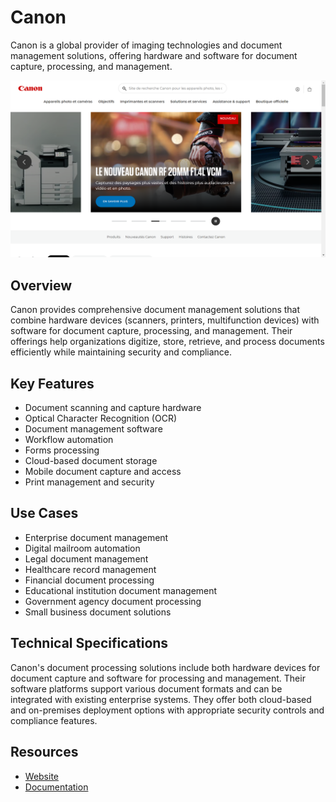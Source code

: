 
# Canon

Canon is a global provider of imaging technologies and document management solutions, offering hardware and software for document capture, processing, and management.

![Canon](./assets/canon.png)

## Overview

Canon provides comprehensive document management solutions that combine hardware devices (scanners, printers, multifunction devices) with software for document capture, processing, and management. Their offerings help organizations digitize, store, retrieve, and process documents efficiently while maintaining security and compliance.

## Key Features

- Document scanning and capture hardware
- Optical Character Recognition (OCR)
- Document management software
- Workflow automation
- Forms processing
- Cloud-based document storage
- Mobile document capture and access
- Print management and security

## Use Cases

- Enterprise document management
- Digital mailroom automation
- Legal document management
- Healthcare record management
- Financial document processing
- Educational institution document management
- Government agency document processing
- Small business document solutions

## Technical Specifications

Canon's document processing solutions include both hardware devices for document capture and software for processing and management. Their software platforms support various document formats and can be integrated with existing enterprise systems. They offer both cloud-based and on-premises deployment options with appropriate security controls and compliance features.

## Resources

- [Website](https://www.canon.fr)
- [Documentation](https://www.canon.fr/business/products/software/document-management/)
